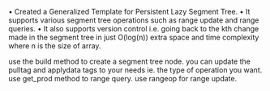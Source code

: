 •	Created a Generalized Template for Persistent Lazy Segment Tree.
•	It supports various segment tree operations such as range update and range queries.
•	It also supports version control i.e. going back to the kth change made in the segment tree in just O(log(n)) extra space and time complexity where n is the size of array.

use the build method to create a segment tree node.
you can update the pulltag and applydata tags to your needs ie. the type of operation you want.
use get_prod method to range query.
use rangeop for range update.
